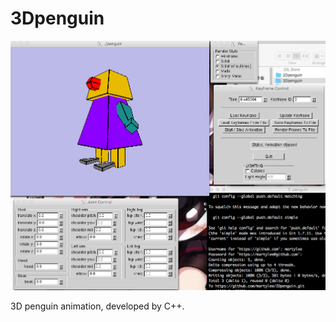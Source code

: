 # 3Dpenguin
![Header](https://raw.githubusercontent.com/martylee/3Dpenguin/master/screen.png)

3D penguin animation, developed by C++.
